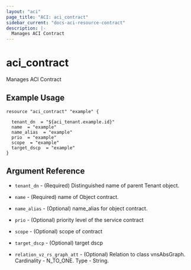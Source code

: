 ```yaml
---
layout: "aci"
page_title: "ACI: aci_contract"
sidebar_current: "docs-aci-resource-contract"
description: |-
  Manages ACI Contract
---
```


# aci_contract #
Manages ACI Contract

## Example Usage ##

```hcl
resource "aci_contract" "example" {

  tenant_dn  = "${aci_tenant.example.id}"
  name  = "example"
  name_alias  = "example"
  prio  = "example"
  scope  = "example"
  target_dscp  = "example"
}
```
## Argument Reference ##
* `tenant_dn` - (Required) Distinguished name of parent Tenant object.
* `name` - (Required) name of Object contract.
* `name_alias` - (Optional) name_alias for object contract.
* `prio` - (Optional) priority level of the service contract
* `scope` - (Optional) scope of contract
* `target_dscp` - (Optional) target dscp

* `relation_vz_rs_graph_att` - (Optional) Relation to class vnsAbsGraph. Cardinality - N_TO_ONE. Type - String.
                


